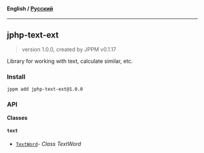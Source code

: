 #### **English** / [Русский](README.ru.md)

---

## jphp-text-ext
> version 1.0.0, created by JPPM v0.1.17

Library for working with text, calculate similar, etc.

### Install
```
jppm add jphp-text-ext@1.0.0
```

### API
**Classes**

#### `text`

- [`TextWord`](https://github.com/jphp-compiler/jphp/blob/master/exts/jphp-text-ext/api-docs/classes/text/TextWord.md)- _Class TextWord_